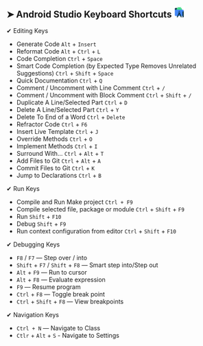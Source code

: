 ## ➤ Android Studio Keyboard Shortcuts <img src="https://github.com/devicons/devicon/blob/master/icons/androidstudio/androidstudio-original.svg" title="AndroidStudio"  alt="AndroidStudio" width="25.5"/>&nbsp;
✔ Editing Keys
- Generate Code ```Alt``` + ```Insert```
- Reformat Code  ```Alt``` + ```Ctrl``` + ```L```
- Code Completion ```Ctrl``` + ```Space```
- Smart Code Completion (by Expected Type Removes Unrelated Suggestions) ```Ctrl``` + ```Shift``` + ```Space```
- Quick Documentation ```Ctrl``` + ```Q```
- Comment / Uncomment with Line Comment ```Ctrl``` + ```/```
- Comment / Uncomment with Block Comment ```Ctrl``` + ```Shift``` + ```/```
- Duplicate A Line/Selected Part ```Ctrl``` + ```D```
- Delete A Line/Selected Part ```Ctrl``` + ```Y```
- Delete To End of a Word ```Ctrl``` + ```Delete```
- Refractor Code ```Ctrl``` + ```F6```
- Insert Live Template ```Ctrl``` + ```J```
- Override Methods ```Ctrl``` + ```O```
- Implement Methods ```Ctrl``` + ```I```
- Surround With… ```Ctrl``` + ```Alt``` + ```T```
- Add Files to Git ```Ctrl``` + ```Alt``` + ```A```
- Commit Files to Git ```Ctrl``` + ```K```
- Jump to Declarations ```Ctrl``` + ```B```

✔ Run Keys

* Compile and Run Make project ```Ctrl + F9```
* Compile selected file, package or module ```Ctrl``` + ```Shift``` + ```F9```
* Run ```Shift``` + ```F10```
* Debug ```Shift``` + ```F9```
* Run context configuration from editor ```Ctrl``` + ```Shift``` + ```F10```

✔ Debugging Keys

* ```F8``` / ```F7``` — Step over / into
* ```Shift``` + ```F7``` / ```Shift``` + ```F8``` — Smart step into/Step out
* ```Alt``` + ```F9``` — Run to cursor
* ```Alt``` + ```F8``` — Evaluate expression
* ```F9``` — Resume program
* ```Ctrl``` + ```F8``` — Toggle break point
* ```Ctrl``` + ```Shift``` + ```F8``` — View breakpoints

✔ Navigation Keys

* ```Ctrl + N``` — Navigate to Class 
* ```Ctlr``` + ```Alt``` + ```S``` - Navigate to Settings
